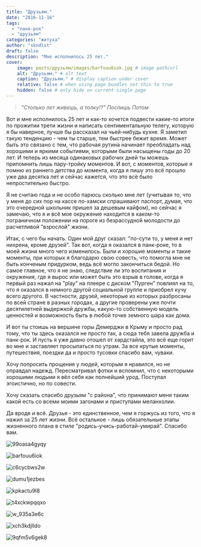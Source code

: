 ```yaml
---
title: "Друзьям."
date: "2016-11-16"
tags: 
  - "панк-рок"
  - "друзьям"
categories: "житуха"
author: "skndlst"
draft: false
description: "Мне исполнилось 25 лет."
cover:
    image: posts/друзьям/images/barfouu6iok.jpg # image path/url
    alt: "Друзьям." # alt text
    caption: "Друзьям." # display caption under cover
    relative: false # when using page bundles set this to true
    hidden: false # only hide on current single page
---
```


> *"Столько лет живешь, а толку!?" Поспишь Потом*

Вот и мне исполнилось 25 лет и как-то хочется подвести какие-то итоги по прожитии трети жизни и написать сентиментальную телегу, которую я бы наверное, лучше бы рассказал на чьей-нибудь кухне. Я заметил такую тенденцию - чем ты старше, тем быстрее бежит время. Может быть это связано с тем, что рабочая рутина начинает преобладать над хорошими и яркими событиями, которыми были насыщены годы до 20 лет. И теперь из месяца одинаковых рабочих дней ты можешь припомнить лишь пару-тройку моментов. И вот, с моментов, которые я помню из раннего детства до момента, когда я пишу это всё прошло уже два десятка лет и сейчас кажется, что это всё было непростительно быстро.

Я не считаю года и не особо парюсь сколько мне лет (учитывая то, что у меня до сих пор на кассе по-хамски спрашивают паспорт, думая, что это очередной школьник пришел за дешевым кайфом), но сейчас я замечаю, что я и всё мое окружение находится в каком-то пограничном положении на пороге из безрассудной молодости до расчетливой "взрослой" жизни.

Итак, с чего бы начать. Один мой друг сказал: "по-сути то, у меня и нет нихрена, кроме друзей". Так вот, когда я оказался в панк-роке, то в моей жизни много чего изменилось. Были и хорошие моменты и такие моменты, при которых я благодарю свою совесть, что помогла мне не быть конченым придурком, ведь всё могло закончиться бедой. Но самое главное, что я не знаю, следствие ли это воспитания и окружения, где я вырос или может быть это взрыв в голове, когда я первый раз нажал на "play" на плеере с диском "Пурген" повлиял на то, что я оказался в немного другой социальной группе и приобрел кучу всего другого. В частности, друзей, некоторые из которых разбросаны по всей стране в разных городах, а другие проверены уже почти десятилетней выдержкой дружбы, какую-то собственную модель ценностей и возможность быть в любой точке земного шара как дома.

И вот ты стоишь на вершине горы Демерджи в Крыму и просто рад тому, что ты здесь оказался не просто так, а сюда тебя завела дружба и панк-рок. И пусть я уже давно отошел от хардстайла, это всё еще горит во мне и заставляет просыпаться по утрам. За все крутые моменты, путешествия, поездки да и просто тусовки спасибо вам, чуваки.

Хочу попросить прощения у людей, которым я нравился, но не оправдал надежд. Пересматривал фотки и вспомнил, что с некоторыми хорошими людьми я вёл себя как полнейший урод. Поступал эгоистично, но по совести.

Хочу сказать спасибо друзьям "с района", что принимают меня таким какой есть со всеми моими загонами и приступами меланхолии.

Да вроде и всё. Друзья - это единственное, чем я горжусь из того, что я нажил за 25 лет жизни. Всё остальное - лишь обязательные этапы жизненного плана в стиле "родись-учись-работай-умирай". Спасибо вам.

![99oasa4gyqy](images/99oasa4gyqy.jpg)

![barfouu6iok](images/barfouu6iok.jpg)

![c6cycbws2w](images/c6cycbws2w.jpg)

![dumu1jezbes](images/dumu1jezbes.jpg)

![kpkactu9l8](images/kpkactu9l8.jpg)

![t4xckwpqqxo](images/t4xckwpqqxo.jpg)

![w_935a3e6c](images/w_935a3e6c.jpg)

![xch3kdjlldo](images/xch3kdjlldo.jpg)

![9qfm5v6gek8](images/9qfm5v6gek8.jpg)
